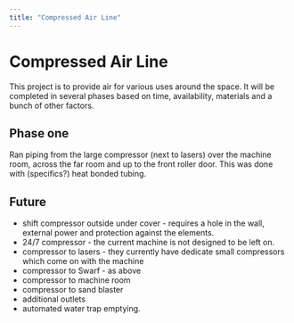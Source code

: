```yaml
---
title: "Compressed Air Line"
---
```

# Compressed Air Line

This project is to provide air for various uses around the space. It will be completed in several phases based on time, availability, materials and a bunch of other factors.

## Phase one

Ran piping from the large compressor (next to lasers) over the machine room, across the far room and up to the front roller door. This was done with (specifics?) heat bonded tubing.

## Future

-   shift compressor outside under cover - requires a hole in the wall, external power and protection against the elements.
-   24/7 compressor - the current machine is not designed to be left on.
-   compressor to lasers - they currently have dedicate small compressors which come on with the machine
-   compressor to Swarf - as above
-   compressor to machine room
-   compressor to sand blaster
-   additional outlets
-   automated water trap emptying.
